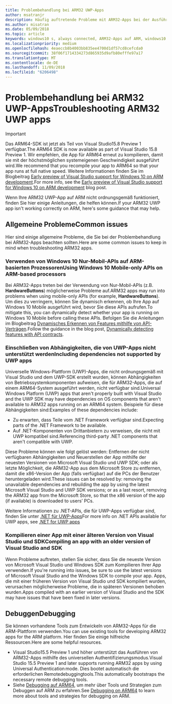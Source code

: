 ```yaml
---
title: Problembehandlung bei ARM32 UWP-Apps
author: msatranjr
description: Häufig auftretende Probleme mit ARM32-Apps bei der Ausführung auf ARM, und wie diese Probleme behoben werden können.
ms.author: misatran
ms.date: 05/09/2018
ms.topic: article
keywords: windows10 s, always connected, ARM32-Apps auf ARM, windows10 auf ARM, problembehandlung
ms.localizationpriority: medium
ms.openlocfilehash: 4eaeccb8b4003bb835ee4700d1df57cd8cefcda0
ms.sourcegitcommit: 38f06f1714334273d865935d9afb80efffe97a17
ms.translationtype: MT
ms.contentlocale: de-DE
ms.lasthandoff: 11/09/2018
ms.locfileid: "6206498"
---
```

# <a name="troubleshooting-arm32-uwp-apps"></a><span data-ttu-id="1aace-104">Problembehandlung bei ARM32 UWP-Apps</span><span class="sxs-lookup"><span data-stu-id="1aace-104">Troubleshooting ARM32 UWP apps</span></span>
>[!IMPORTANT]
> <span data-ttu-id="1aace-105">Das ARM64-SDK ist jetzt als Teil von Visual Studio15.8 Preview 1 verfügbar.</span><span class="sxs-lookup"><span data-stu-id="1aace-105">The ARM64 SDK is now available as part of Visual Studio 15.8 Preview 1.</span></span> <span data-ttu-id="1aace-106">Wir empfehlen, die App für ARM64 erneut zu kompilieren, damit sie mit der höchstmöglichen systemeigenen Geschwindigkeit ausgeführt wird.</span><span class="sxs-lookup"><span data-stu-id="1aace-106">We recommend that you recompile your app to ARM64 so that your app runs at full native speed.</span></span> <span data-ttu-id="1aace-107">Weitere Informationen finden Sie im Blogbeitrag [Early preview of Visual Studio support for Windows 10 on ARM development](https://blogs.windows.com/buildingapps/2018/05/08/visual-studio-support-for-windows-10-on-arm-development/).</span><span class="sxs-lookup"><span data-stu-id="1aace-107">For more info, see the [Early preview of Visual Studio support for Windows 10 on ARM development](https://blogs.windows.com/buildingapps/2018/05/08/visual-studio-support-for-windows-10-on-arm-development/) blog post.</span></span>

<span data-ttu-id="1aace-108">Wenn Ihre ARM32 UWP-App auf ARM nicht ordnungsgemäß funktioniert, finden Sie hier einige Anleitungen, die helfen können.</span><span class="sxs-lookup"><span data-stu-id="1aace-108">If your ARM32 UWP app isn't working correctly on ARM, here's some guidance that may help.</span></span> 

## <a name="common-issues"></a><span data-ttu-id="1aace-109">Allgemeine Probleme</span><span class="sxs-lookup"><span data-stu-id="1aace-109">Common issues</span></span>
<span data-ttu-id="1aace-110">Hier sind einige allgemeine Probleme, die Sie bei der Problembehandlung bei ARM32-Apps beachten sollten.</span><span class="sxs-lookup"><span data-stu-id="1aace-110">Here are some common issues to keep in mind when troubleshooting ARM32 apps.</span></span>

### <a name="using-windows-10-mobile-only-apis-on-arm-based-processors"></a><span data-ttu-id="1aace-111">Verwenden von Windows 10 Nur-Mobil-APIs auf ARM-basierten Prozessoren</span><span class="sxs-lookup"><span data-stu-id="1aace-111">Using Windows 10 Mobile-only APIs on ARM-based processors</span></span> 
<span data-ttu-id="1aace-112">Bei ARM32-Apps treten bei der Verwendung von Nur-Mobil-APIs (z.B. **HardwareButtons**) möglicherweise Probleme auf.</span><span class="sxs-lookup"><span data-stu-id="1aace-112">ARM32 apps may run into problems when using mobile-only APIs (for example, **HardwareButtons**).</span></span> <span data-ttu-id="1aace-113">Um dies zu verringern, können Sie dynamisch erkennen, ob Ihre App auf Windows 10 Mobile ausgeführt wird, bevor Sie diese APIs aufrufen.</span><span class="sxs-lookup"><span data-stu-id="1aace-113">To mitigate this, you can dynamically detect whether your app is running on Windows 10 Mobile before calling these APIs.</span></span> <span data-ttu-id="1aace-114">Befolgen Sie die Anleitungen im Blogbeitrag [Dynamisches Erkennen von Features mithilfe von API-Verträgen](https://blogs.windows.com/buildingapps/2015/09/15/dynamically-detecting-features-with-api-contracts-10-by-10/).</span><span class="sxs-lookup"><span data-stu-id="1aace-114">Follow the guidance in the blog post, [Dynamically detecting features with API contracts](https://blogs.windows.com/buildingapps/2015/09/15/dynamically-detecting-features-with-api-contracts-10-by-10/).</span></span>

### <a name="including-dependencies-not-supported-by-uwp-apps"></a><span data-ttu-id="1aace-115">Einschließen von Abhängigkeiten, die von UWP-Apps nicht unterstützt werden</span><span class="sxs-lookup"><span data-stu-id="1aace-115">Including dependencies not supported by UWP apps</span></span>
<span data-ttu-id="1aace-116">Universelle Windows-Plattform (UWP)-Apps, die nicht ordnungsgemäß mit Visual Studio und dem UWP-SDK erstellt wurden, können Abhängigkeiten von Betriebssystemkomponenten aufweisen, die für ARM32-Apps, die auf einem ARM64-System ausgeführt werden, nicht verfügbar sind.</span><span class="sxs-lookup"><span data-stu-id="1aace-116">Universal Windows Platform (UWP) apps that aren't properly built with Visual Studio and the UWP SDK may have dependencies on OS components that aren't available to ARM32 apps running on an ARM64 system.</span></span> <span data-ttu-id="1aace-117">Beispiele für diese Abhängigkeiten sind:</span><span class="sxs-lookup"><span data-stu-id="1aace-117">Examples of these dependencies include:</span></span>

- <span data-ttu-id="1aace-118">Zu erwarten, dass Teile vom .NET Framework verfügbar sind.</span><span class="sxs-lookup"><span data-stu-id="1aace-118">Expecting parts of the .NET Framework to be available.</span></span>
- <span data-ttu-id="1aace-119">Auf .NET-Komponenten von Drittanbietern zu verweisen, die nicht mit UWP kompatibel sind.</span><span class="sxs-lookup"><span data-stu-id="1aace-119">Referencing third-party .NET components that aren't compatible with UWP.</span></span>

<span data-ttu-id="1aace-120">Diese Probleme können wie folgt gelöst werden: Entfernen der nicht verfügbaren Abhängigkeiten und Neuerstellen der App mithilfe der neuesten Versionen von Microsoft Visual Studio und UWP SDK; oder als letzte Möglichkeit, die ARM32-App aus dem Microsoft Store zu entfernen, damit die x86-Version der App (falls verfügbar) auf die PCs der Benutzer heruntergeladen wird.</span><span class="sxs-lookup"><span data-stu-id="1aace-120">These issues can be resolved by: removing the unavailable dependencies and rebuilding the app by using the latest Microsoft Visual Studio and UWP SDK versions; or as a last resort, removing the ARM32 app from the Microsoft Store, so that the x86 version of the app (if available) is downloaded to users’ PCs.</span></span> 

<span data-ttu-id="1aace-121">Weitere Informationen zu .NET-APIs, die für UWP-Apps verfügbar sind, finden Sie unter [.NET für UWP-Apps](https://msdn.microsoft.com/library/windows/apps/mt185501.aspx)</span><span class="sxs-lookup"><span data-stu-id="1aace-121">For more info on .NET APIs available for UWP apps, see [.NET for UWP apps](https://msdn.microsoft.com/library/windows/apps/mt185501.aspx)</span></span>

### <a name="compiling-an-app-with-an-older-version-of-visual-studio-and-sdk"></a><span data-ttu-id="1aace-122">Kompilieren einer App mit einer älteren Version von Visual Studio und SDK</span><span class="sxs-lookup"><span data-stu-id="1aace-122">Compiling an app with an older version of Visual Studio and SDK</span></span>
<span data-ttu-id="1aace-123">Wenn Probleme auftreten, stellen Sie sicher, dass Sie die neueste Version von Microsoft Visual Studio und Windows SDK zum Kompilieren Ihrer App verwenden.</span><span class="sxs-lookup"><span data-stu-id="1aace-123">If you're running into issues, be sure to use the latest versions of Microsoft Visual Studio and the Windows SDK to compile your app.</span></span> <span data-ttu-id="1aace-124">Apps, die mit einer früheren Version von Visual Studio und SDK kompiliert wurden, verursachen möglicherweise Probleme, die in späteren Versionen behoben wurden.</span><span class="sxs-lookup"><span data-stu-id="1aace-124">Apps compiled with an earlier version of Visual Studio and the SDK may have issues that have been fixed in later versions.</span></span>

## <a name="debugging"></a><span data-ttu-id="1aace-125">Debuggen</span><span class="sxs-lookup"><span data-stu-id="1aace-125">Debugging</span></span>
<span data-ttu-id="1aace-126">Sie können vorhandene Tools zum Entwickeln von ARM32-Apps für die ARM-Plattform verwenden.</span><span class="sxs-lookup"><span data-stu-id="1aace-126">You can use existing tools for developing ARM32 apps for the ARM platform.</span></span> <span data-ttu-id="1aace-127">Hier finden Sie einige hilfreiche Ressourcen.</span><span class="sxs-lookup"><span data-stu-id="1aace-127">Here are some helpful resources.</span></span>

- <span data-ttu-id="1aace-128">Visual Studio15.5 Preview 1 und höher unterstützt das Ausführen von ARM32-Apps mithilfe des universellen Authentifizierungsmodus.</span><span class="sxs-lookup"><span data-stu-id="1aace-128">Visual Studio 15.5 Preview 1 and later supports running ARM32 apps by using Universal Authentication mode.</span></span> <span data-ttu-id="1aace-129">Dies bootet automatisch die erforderlichen Remotedebuggingtools.</span><span class="sxs-lookup"><span data-stu-id="1aace-129">This automatically bootstraps the necessary remote debugging tools.</span></span>
- <span data-ttu-id="1aace-130">Siehe [Debugging auf ARM64](https://docs.microsoft.com/en-us/windows-hardware/drivers/debugger/debugging-arm64), um mehr über Tools und Strategien zum Debuggen auf ARM zu erfahren.</span><span class="sxs-lookup"><span data-stu-id="1aace-130">See [Debugging on ARM64](https://docs.microsoft.com/en-us/windows-hardware/drivers/debugger/debugging-arm64) to learn more about tools and strategies for debugging on ARM.</span></span>